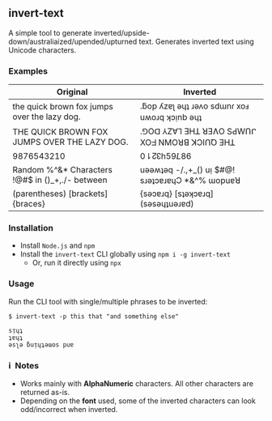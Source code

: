 ## invert-text

A simple tool to generate inverted/upside-down/australiaized/upended/upturned text.
Generates inverted text using Unicode characters.

### Examples
| Original | Inverted |
|----------|----------|
|the quick brown fox jumps over the lazy dog.|.ƃop ʎzɐʅ ǝɥʇ ɹǝʌo sdɯnɾ xoⅎ uʍoɹq ʞɔᴉnb ǝɥʇ|
|THE QUICK BROWN FOX JUMPS OVER THE LAZY DOG.|.⅁Oᗡ ⅄Z∀⅂ ƎHꓕ ꓤƎɅO SԀWՈᒋ XOᖵ NMOꓤꓭ ꓘϽIՈꝹ ƎHꓕ|
|9876543210|0⇂↊↋h59𝘓86|
|Random %^&* Characters !@#$ in ()_+,./- between|uǝǝʍʇǝq -/.,+_() uᴉ $#@! sɹǝʇɔɐɹɐɥϽ *&^% ɯopuɐꓤ|
|(parentheses) [brackets] {braces}|{sǝɔɐɹq} [sʇǝʞɔɐɹq] (sǝsǝɥʇuǝɹɐd)|

### Installation
  * Install `Node.js` and `npm`
  * Install the `invert-text` CLI globally using `npm i -g invert-text`
    + Or, run it directly using `npx`

### Usage
Run the CLI tool with single/multiple phrases to be inverted:
```
$ invert-text -p this that "and something else"

sᴉɥʇ
ʇɐɥʇ
ǝsʅǝ ƃuᴉɥʇǝɯos puɐ
```

### ℹ️ &nbsp;Notes
  * Works mainly with __AlphaNumeric__ characters. All other characters are returned as-is.
  * Depending on the __font__ used, some of the inverted characters can look odd/incorrect when inverted.
